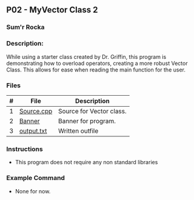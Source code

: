 ## P02  - MyVector Class 2
### Sum'r Rocka
### Description:

While using a starter class created by Dr. Griffin, this program is demonstrating
how to overload operators, creating a more robust Vector Class. This allows for ease
 when reading the main function for the user.

### Files

|   #   | File     | Description                      |
| :---: | -------- | -------------------------------- |
|   1   | [Source.cpp](https://github.com/srocka0716/2143-OOP-Rocka/blob/main/Assignments/P02/Source.cpp) | Source for Vector class. |
|   2   | [Banner](https://github.com/srocka0716/2143-OOP-Rocka/blob/main/Assignments/P02/banner.txt) | Banner for program.|
|   3   | [output.txt](https://github.com/srocka0716/2143-OOP-Rocka/blob/main/Assignments/P02/output.txt) | Written outfile|



### Instructions

- This program does not require any non standard libraries

### Example Command

- None for now.
